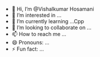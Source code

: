 - 👋 Hi, I’m @Vishalkumar Hosamani
- 👀 I’m interested in ...
- 🌱 I’m currently learning ...Cpp
- 💞️ I’m looking to collaborate on ...
- 📫 How to reach me ...
- 😄 Pronouns: ...
- ⚡ Fun fact: ...

<!---
rabit2825/rabit2825 is a ✨ special ✨ repository because its `README.md` (this file) appears on your GitHub profile.
You can click the Preview link to take a look at your changes.
--->
